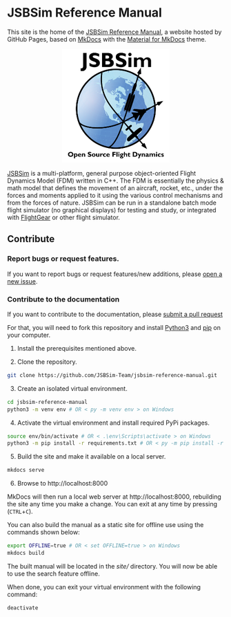 # JSBSim Reference Manual

This site is the home of the [JSBSim Reference Manual](https://jsbsim-team.github.io/jsbsim-reference-manual), a website hosted by GitHub Pages, based on [MkDocs](https://www.mkdocs.org/) with the [Material for MkDocs](https://squidfunk.github.io/mkdocs-material/) theme.

<p align="center">
<img width="250" heigth="250" src="https://github.com/JSBSim-Team/jsbsim-logo/blob/master/logo_JSBSIM_globe.png">
</p>

[JSBSim](https://github.com/JSBSim-Team/jsbsim) is a multi-platform, general purpose object-oriented Flight Dynamics Model (FDM) written in C++. The FDM is essentially the physics & math model that defines the movement of an aircraft, rocket, etc., under the forces and moments applied to it using the various control mechanisms and from the forces of nature. JSBSim can be run in a standalone batch mode flight simulator (no graphical displays) for testing and study, or integrated with [FlightGear](https://www.flightgear.org/) or other flight simulator.
 
## Contribute

### Report bugs or request features.

If you want to report bugs or request features/new additions, please [open a new issue](https://github.com/JSBSim-Team/jsbsim-reference-manual/issues).

### Contribute to the documentation

If you want to contribute to the documentation, please [submit a pull request](https://github.com/JSBSim-Team/jsbsim-reference-manual/pulls)

For that, you will need to fork this repository and install [Python3](https://www.python.org/) and [pip](https://pip.pypa.io/en/stable/installation/) on your computer.

1. Install the prerequisites mentioned above.

2. Clone the repository.
```bash
git clone https://github.com/JSBSim-Team/jsbsim-reference-manual.git
```

3. Create an isolated virtual environment.
```bash
cd jsbsim-reference-manual
python3 -m venv env # OR < py -m venv env > on Windows
```

4. Activate the virtual environment and install required PyPi packages.
```bash
source env/bin/activate # OR < .\env\Scripts\activate > on Windows
python3 -m pip install -r requirements.txt # OR < py -m pip install -r requirements.txt > on Windows
```

5. Build the site and make it available on a local server.
```bash
mkdocs serve
```

6. Browse to http://localhost:8000

MkDocs will then run a local web server at http://localhost:8000, rebuilding the site any time you make a change. You can exit at any time by pressing (`CTRL`+`C`).

You can also build the manual as a static site for offline use using the commands shown below:
```bash
export OFFLINE=true # OR < set OFFLINE=true > on Windows
mkdocs build
```
The built manual will be located in the *site/* directory. You will now be able to use the search feature offline.

When done, you can exit your virtual environment with the following command:
```bash
deactivate
```

